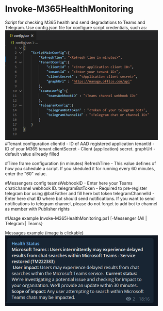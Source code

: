 # Invoke-M365HealthMonitoring
Script for checking M365 health and send degradations to Teams and Telegram.
Use config.json file for configure script credentials, such as:  
![Telegram_Example](/images/Readme_image_2.png)  
#Tenant configuration
clientId - ID of AAD registered application
tenantId - ID of your M365 tenant
clientSecret  - Client (application) secret.
graphUrl - default value allready filled

#Time frame configuration (in minutes)
RefreshTime - This value defines of how you schedule a script. If you sheduled it for running every 60 minutes, enter the "60" value.

#Messengers config
teamsWebhookID - Enter here your Teams chat/channel webhook ID. 
telegramBotToken - Required to pre-register telegram bor using @botFather and fill here bot token
telegramChannelId - Enter here chat ID where bot should send notifications. If you want to send notifications to telegram channel, please do not forget to add bot to channel as member with Publisher rights

#Usage example
Invoke-M365HealthMonitoring.ps1 [-Messenger {All | Telegram | Teams}

Messages example (image is clickable)  
[![Telegram_Example](/images/Readme_image_1.png)](https://t.me/M365_Health)
